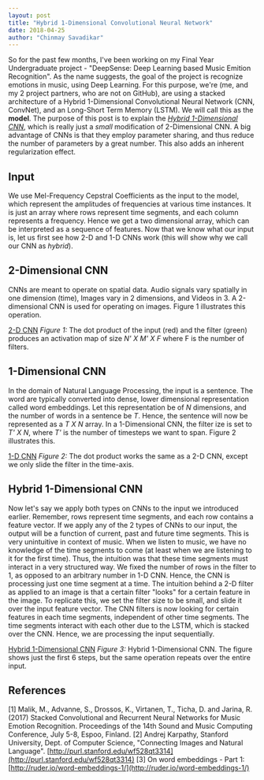 ```yaml
---
layout: post
title: "Hybrid 1-Dimensional Convolutional Neural Network"
date: 2018-04-25
author: "Chinmay Savadikar"
---
```


So for the past few months, I've been working on my Final Year Undergraduate project - "DeepSense: Deep Learning based Music Emition Recognition".
As the name suggests, the goal of the project is recognize emotions in music, using Deep Learning. For this purpose, we're (me, and my 2 project partners, who are not on GitHub),
are using a stacked architecture of a Hybrid 1-Dimensional Convolutional Neural Network (CNN, ConvNet), and an Long-Short Term Memory (LSTM). We will call this as the **model**.
The purpose of this post is to explain the [*Hybrid 1-Dimensional CNN*](#hybrid-1-dimensional-cnn), which is really just a *small* modification of 2-Dimensional CNN. A big advantage of
CNNs is that they employ parameter sharing, and thus reduce the number of parameters by a great number. This also adds an inherent regularization effect.

## Input
We use Mel-Frequency Cepstral Coefficients as the input to the model, which represent the amplitudes of frequencies at various time instances. It is just an array where
rows represent time segments, and each column represents a frequency. Hence we get a two dimensional array, which can be interpreted as a sequence of features. 
Now that we know what our input is, let us first see how 2-D and 1-D CNNs work (this will show why we call our CNN as *hybrid*).
 
## 2-Dimensional CNN
CNNs are meant to operate on spatial data. Audio signals vary spatially in one dimension (time), Images vary in 2 dimensions, and Videos in 3. A 2-dimensional 
CNN is used for operating on images. Figure 1 illustrates this operation.

[2-D CNN](https://github.com/savadikarc/savadikarc.github.io/blob/master/assets/hybrid/2D_cnn1.png)
*Figure 1:* The dot product of the input (red) and the filter (green) produces an activation map of size *N' X M' X F* where F is the number of filters.

## 1-Dimensional CNN
In the domain of Natural Language Processing, the input is a sentence. The word are typically converted into dense, lower dimensional representation called word embeddings.
Let this representation be of *N* dimensions, and the number of words in a sentence be *T*. Hence, the sentence will now be represented as a *T X N* array. In a 1-Dimensional
CNN, the filter ize is set to *T' X N*, where *T'* is the number of timesteps we want to span. Figure 2 illustrates this.

[1-D CNN](https://github.com/savadikarc/savadikarc.github.io/blob/master/assets/hybrid/1d_cnn.jpg)
*Figure 2:* The dot product works the same as a 2-D CNN, except we only slide the filter in the time-axis.

## Hybrid 1-Dimensional CNN
Now let's say we apply both types on CNNs to the input we introduced earlier. Remember, rows represent time segments, and each row contains a feature vector.
If we apply any of the 2 types of CNNs to our input, the output will be a function of current, past and future time segments. This is very unintuitive in context of music.
When we listen to music, we have no knowledge of the time segments to come (at least when we are listening to it for the first time). Thus, the intuition was that these
time segments must interact in a very structured way. We fixed the number of rows in the filter to 1, as opposed to an arbitrary number in 1-D CNN. Hence, the CNN is processing just one time segment at a time.
The intuition behind a 2-D filter as applied to an image is that a certain filter "looks" for a certain feature in the image. To replicate this, we set the filter size to be small, and slide it over the input feature vector.
The CNN filters is now looking for certain features in each time segments, independent of other time segments. The time segments interact with each other due to the LSTM, which is stacked over the CNN. Hence, we are processing the input sequentially.

[Hybrid 1-Dimensional CNN](https://github.com/savadikarc/savadikarc.github.io/blob/master/assets/hybrid/hybrid_1D_cnn.png)
*Figure 3:* Hybrid 1-Dimensional CNN. The figure shows just the first 6 steps, but the same operation repeats over the entire input.

## References
[1] Malik, M., Advanne, S., Drossos, K., Virtanen, T., Ticha, D. and Jarina, R. (2017) Stacked Convolutional and Recurrent Neural Networks for Music Emotion Recognition. Proceedings of the 14th Sound and Music Computing Conference, July 5-8, Espoo, Finland.
[2] Andrej Karpathy, Stanford University, Dept. of Computer Science, "Connecting Images and Natural Language". [http://purl.stanford.edu/wf528qt3314](http://purl.stanford.edu/wf528qt3314)
[3] On word embeddings - Part 1: [http://ruder.io/word-embeddings-1/](http://ruder.io/word-embeddings-1/)